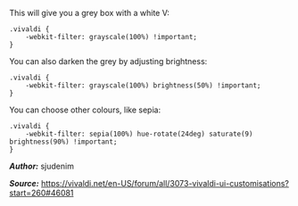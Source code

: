 This will give you a grey box with a white V:

    .vivaldi {
        -webkit-filter: grayscale(100%) !important;
    }

You can also darken the grey by adjusting brightness:

    .vivaldi {
        -webkit-filter: grayscale(100%) brightness(50%) !important;
    }
    
You can choose other colours, like sepia:

    .vivaldi {
        -webkit-filter: sepia(100%) hue-rotate(24deg) saturate(9) brightness(90%) !important;
    }

***Author:*** sjudenim

***Source:*** https://vivaldi.net/en-US/forum/all/3073-vivaldi-ui-customisations?start=260#46081
